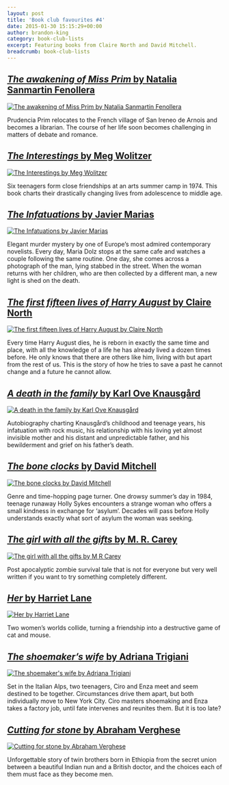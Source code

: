 ```yaml
---
layout: post
title: 'Book club favourites #4'
date: 2015-01-30 15:15:29+00:00
author: brandon-king
category: book-club-lists
excerpt: Featuring books from Claire North and David Mitchell.
breadcrumb: book-club-lists
---
```

## [<cite>The awakening of Miss Prim</cite> by Natalia Sanmartin Fenollera](http://suffolk.spydus.co.uk/cgi-bin/spydus.exe/ENQ/OPAC/BIBENQ/1070796?QRY=CTIBIB%3C%20IRN(37212004)&QRYTEXT=The%20awakening%20of%20Miss%20Prim)

[![The awakening of Miss Prim by Natalia Sanmartin Fenollera](http://suffolklibraries.co.uk/wp-content/uploads/2015/01/awakeningmissprim.jpg)](http://suffolk.spydus.co.uk/cgi-bin/spydus.exe/ENQ/OPAC/BIBENQ/1070796?QRY=CTIBIB%3C%20IRN(37212004)&QRYTEXT=The%20awakening%20of%20Miss%20Prim)

Prudencia Prim relocates to the French village of San Ireneo de Arnois and becomes a librarian. The course of her life soon becomes challenging in matters of debate and romance.

## [<cite>The Interestings</cite> by Meg Wolitzer](http://suffolk.spydus.co.uk/cgi-bin/spydus.exe/ENQ/OPAC/BIBENQ/1074263?QRY=CTIBIB%3C%20IRN(23033561)&QRYTEXT=The%20Interestings)

[![The Interestings by Meg Wolitzer](http://suffolklibraries.co.uk/wp-content/uploads/2015/01/interestings.jpg)](http://suffolk.spydus.co.uk/cgi-bin/spydus.exe/ENQ/OPAC/BIBENQ/1074263?QRY=CTIBIB%3C%20IRN(23033561)&QRYTEXT=The%20Interestings)

Six teenagers form close friendships at an arts summer camp in 1974. This book charts their drastically changing lives from adolescence to middle age.

## [<cite>The Infatuations</cite> by Javier Marias](http://suffolk.spydus.co.uk/cgi-bin/spydus.exe/ENQ/OPAC/BIBENQ/1076458?QRY=CTIBIB%3C%20IRN(17403248)&QRYTEXT=The%20infatuations)

[![The Infatuations by Javier Marias](http://suffolklibraries.co.uk/wp-content/uploads/2015/01/infatuations.jpg)](http://suffolk.spydus.co.uk/cgi-bin/spydus.exe/ENQ/OPAC/BIBENQ/1076458?QRY=CTIBIB%3C%20IRN(17403248)&QRYTEXT=The%20infatuations)

Elegant murder mystery by one of Europe’s most admired contemporary novelists. Every day, Maria Dolz stops at the same cafe and watches a couple following the same routine. One day, she comes across a photograph of the man, lying stabbed in the street. When the woman returns with her children, who are then collected by a different man, a new light is shed on the death.

## [<cite>The first fifteen lives of Harry August</cite> by Claire North](http://suffolk.spydus.co.uk/cgi-bin/spydus.exe/ENQ/OPAC/BIBENQ/1078609?QRY=CTIBIB%3C%20IRN(34789341)&QRYTEXT=The%20first%20fifteen%20lives%20of%20Harry%20August)

[![The first fifteen lives of Harry August by Claire North](http://suffolklibraries.co.uk/wp-content/uploads/2015/01/harryaugust.jpg)](http://suffolk.spydus.co.uk/cgi-bin/spydus.exe/ENQ/OPAC/BIBENQ/1078609?QRY=CTIBIB%3C%20IRN(34789341)&QRYTEXT=The%20first%20fifteen%20lives%20of%20Harry%20August)

Every time Harry August dies, he is reborn in exactly the same time and place, with all the knowledge of a life he has already lived a dozen times before. He only knows that there are others like him, living with but apart from the rest of us. This is the story of how he tries to save a past he cannot change and a future he cannot allow.

## [<cite>A death in the family</cite> by Karl Ove Knausgård](http://suffolk.spydus.co.uk/cgi-bin/spydus.exe/ENQ/OPAC/BIBENQ/1081078?QRY=CTIBIB%3C%20IRN(142717)&QRYTEXT=A%20death%20in%20the%20family)

[![A death in the family by Karl Ove Knausgård](http://suffolklibraries.co.uk/wp-content/uploads/2015/01/adeathinthefamily.jpg)](http://suffolk.spydus.co.uk/cgi-bin/spydus.exe/ENQ/OPAC/BIBENQ/1081078?QRY=CTIBIB%3C%20IRN(142717)&QRYTEXT=A%20death%20in%20the%20family)

Autobiography charting Knausgård&#8217;s childhood and teenage years, his infatuation with rock music, his relationship with his loving yet almost invisible mother and his distant and unpredictable father, and his bewilderment and grief on his father&#8217;s death.

## [<cite>The bone clocks</cite> by David Mitchell](http://suffolk.spydus.co.uk/cgi-bin/spydus.exe/ENQ/OPAC/BIBENQ/1092293?QRY=CTIBIB%3C%20IRN(39948602)&QRYTEXT=The%20bone%20clocks)

[![The bone clocks by David Mitchell](http://suffolklibraries.co.uk/wp-content/uploads/2015/01/boneclocks.jpg)](http://suffolk.spydus.co.uk/cgi-bin/spydus.exe/ENQ/OPAC/BIBENQ/1092293?QRY=CTIBIB%3C%20IRN(39948602)&QRYTEXT=The%20bone%20clocks)

Genre and time-hopping page turner. One drowsy summer&#8217;s day in 1984, teenage runaway Holly Sykes encounters a strange woman who offers a small kindness in exchange for &#8216;asylum&#8217;. Decades will pass before Holly understands exactly what sort of asylum the woman was seeking.

## [<cite>The girl with all the gifts</cite> by M. R. Carey](http://suffolk.spydus.co.uk/cgi-bin/spydus.exe/ENQ/OPAC/BIBENQ/1094156?QRY=CTIBIB%3C%20IRN(31449826)&QRYTEXT=The%20girl%20with%20all%20the%20gifts)

[![The girl with all the gifts by M R Carey](http://suffolklibraries.co.uk/wp-content/uploads/2015/01/girlwithallthegifts.jpg)](http://suffolk.spydus.co.uk/cgi-bin/spydus.exe/ENQ/OPAC/BIBENQ/1094156?QRY=CTIBIB%3C%20IRN(31449826)&QRYTEXT=The%20girl%20with%20all%20the%20gifts)

Post apocalyptic zombie survival tale that is not for everyone but very well written if you want to try something completely different.

## [<cite>Her</cite> by Harriet Lane](http://suffolk.spydus.co.uk/cgi-bin/spydus.exe/ENQ/OPAC/BIBENQ/1096738?QRY=CTIBIB%3C%20IRN(464185)&QRYTEXT=Her)

[![Her by Harriet Lane](http://suffolklibraries.co.uk/wp-content/uploads/2015/01/herbook.jpg)](http://suffolk.spydus.co.uk/cgi-bin/spydus.exe/ENQ/OPAC/BIBENQ/1096738?QRY=CTIBIB%3C%20IRN(464185)&QRYTEXT=Her)

Two women&#8217;s worlds collide, turning a friendship into a destructive game of cat and mouse.

## [<cite>The shoemaker&#8217;s wife</cite> by Adriana Trigiani](http://suffolk.spydus.co.uk/cgi-bin/spydus.exe/ENQ/OPAC/BIBENQ/1097660?QRY=CTIBIB%3C%20IRN(862623)&QRYTEXT=The%20shoemaker%27s%20wife)

[![The shoemaker's wife by Adriana Trigiani](http://suffolklibraries.co.uk/wp-content/uploads/2015/01/shoemakerswife.jpg)](http://suffolk.spydus.co.uk/cgi-bin/spydus.exe/ENQ/OPAC/BIBENQ/1097660?QRY=CTIBIB%3C%20IRN(862623)&QRYTEXT=The%20shoemaker%27s%20wife)

Set in the Italian Alps, two teenagers, Ciro and Enza meet and seem destined to be together. Circumstances drive them apart, but both individually move to New York City. Ciro masters shoemaking and Enza takes a factory job, until fate intervenes and reunites them. But it is too late?

## [<cite>Cutting for stone</cite> by Abraham Verghese](http://suffolk.spydus.co.uk/cgi-bin/spydus.exe/ENQ/OPAC/BIBENQ/1098762?QRY=CTIBIB%3C%20IRN(563323)&QRYTEXT=Cutting%20for%20stone)

[![Cutting for stone by Abraham Verghese](http://suffolklibraries.co.uk/wp-content/uploads/2015/01/cuttingforstone.jpg)](http://suffolk.spydus.co.uk/cgi-bin/spydus.exe/ENQ/OPAC/BIBENQ/1098762?QRY=CTIBIB%3C%20IRN(563323)&QRYTEXT=Cutting%20for%20stone)

Unforgettable story of twin brothers born in Ethiopia from the secret union between a beautiful Indian nun and a British doctor, and the choices each of them must face as they become men.
